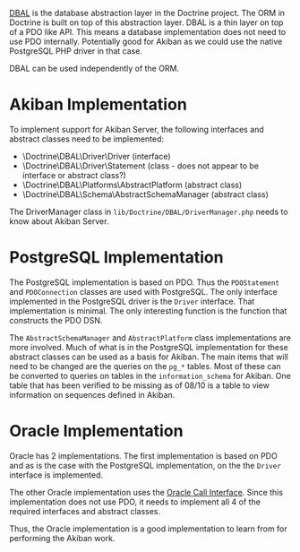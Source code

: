 [DBAL](http://www.doctrine-project.org/projects/dbal.html) is the database abstraction layer in the Doctrine project. The ORM in Doctrine is built on top of this abstraction layer. DBAL is a thin layer on top of a PDO like API. This means a database implementation does not need to use PDO internally. Potentially good for Akiban as we could use the native PostgreSQL PHP driver in that case.

DBAL can be used independently of the ORM.

# Akiban Implementation

To implement support for Akiban Server, the following interfaces and abstract classes need to be implemented:

 * \Doctrine\DBAL\Driver\Driver (interface)
 * \Doctrine\DBAL\Driver\Statement (class - does not appear to be interface or abstract class?)
 * \Doctrine\DBAL\Platforms\AbstractPlatform (abstract class)
 * \Doctrine\DBAL\Schema\AbstractSchemaManager (abstract class)

The DriverManager class in `lib/Doctrine/DBAL/DriverManager.php` needs to know about Akiban Server. 

# PostgreSQL Implementation

The PostgreSQL implementation is based on PDO. Thus the `PDOStatement` and `PDOConnection` classes are used with PostgreSQL. The only interface implemented in the PostgreSQL driver is the `Driver` interface. That implementation is minimal. The only interesting function is the function that constructs the PDO DSN.

The `AbstractSchemaManager` and `AbstractPlatform` class implementations are more involved. Much of what is in the PostgreSQL implementation for these abstract classes can be used as a basis for Akiban. The main items that will need to be changed are the queries on the `pg_*` tables. Most of these can be converted to queries on tables in the `information_schema` for Akiban. One table that has been verified to be missing as of 08/10 is a table to view information on sequences defined in Akiban.

# Oracle Implementation

Oracle has 2 implementations. The first implementation is based on PDO and as is the case with the PostgreSQL implementation, on the the `Driver` interface is implemented. 

The other Oracle implementation uses the [Oracle Call Interface](http://www.oracle.com/technetwork/database/features/oci/index.html). Since this implementation does not use PDO, it needs to implement all 4 of the required interfaces and abstract classes.

Thus, the Oracle implementation is a good implementation to learn from for performing the Akiban work.